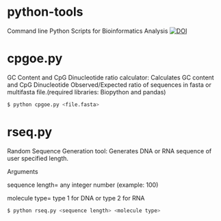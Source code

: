 # python-tools
Command line Python Scripts for Bioinformatics Analysis
[![DOI](https://zenodo.org/badge/469747269.svg)](https://zenodo.org/badge/latestdoi/469747269)
# cpgoe.py
GC Content and CpG Dinucleotide ratio calculator:
Calculates GC content and CpG Dinucleotide Observed/Expected ratio of sequences in fasta or multifasta file.(required libraries: Biopython and pandas)

 ``` bash    
$ python cpgoe.py <file.fasta>
```
# rseq.py
Random Sequence Generation tool:
Generates DNA or RNA sequence of user specified length.

Arguments

sequence length= any integer number (example: 100)

molecule type= type 1 for DNA or type 2 for RNA

```bash
$ python rseq.py <sequence length> <molecule type>


